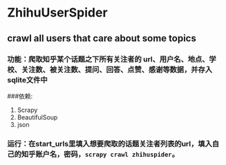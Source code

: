 # ZhihuUserSpider
crawl all users that care about some topics
---
### 功能：爬取知乎某个话题之下所有关注者的 url、用户名、地点、学校、关注数、被关注数、提问、回答、点赞、感谢等数据，并存入sqlite文件中

###依赖:
1. Scrapy
2. BeautifulSoup
3. json

### 运行：在start_urls里填入想要爬取的话题关注者列表的url，填入自己的知乎账户名，密码，`scrapy crawl zhihuspider`。